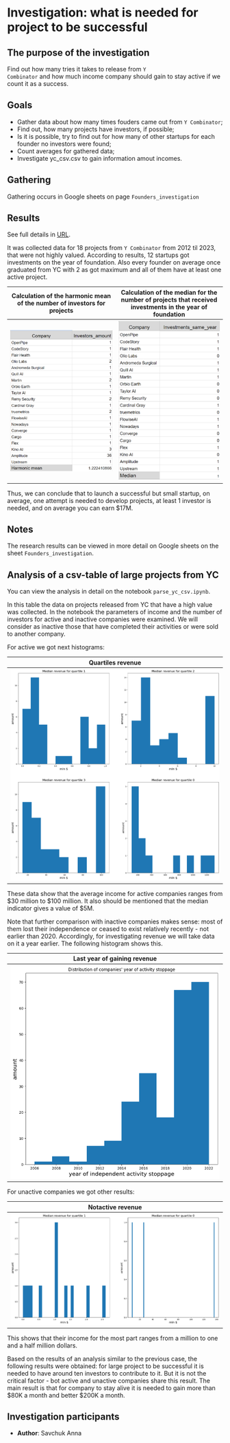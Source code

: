# Investigation: what is needed for project to be successful

## The purpose of the investigation

Find out how many tries it takes to release from <code>Y Combinator</code> and how much income company should gain to stay active if we count it as a success.

## Goals

<ul> 
<li> Gather data about how many times fouders came out from <code>Y Combinator</code>;
<li> Find out, how many projects have investors, if possible;
<li> Is it is possible, try to find out for how many of other startups for each founder no investors were found;
<li> Count averages for gathered data;
<li> Investigate yc_csv.csv to gain information amout incomes.
</ul>

## Gathering

Gathering occurs in Google sheets on page <code>Founders_investigation</code>

## Results

See full details in [URL](https://docs.google.com/spreadsheets/d/1wmtEYf6a_V7i79vYZ5c-faVzt99KR0LTRxeHdqiFIN0/edit#gid=1695031305).

It was collected data for 18 projects from <code>Y Combinator</code> from 2012 til 2023, that were not highly valued. According to results, 12 startups got investments on the year of foundation. Also every founder on average once graduated from YC with 2 as got maximum and all of them have at least one active project.

| Calculation of the harmonic mean of the number of investors for projects | Calculation of the median for the number of projects that received investments in the year of foundation |
|---------------------------------------------------------------------------------|-----------------------------------------------------------------------------------------------------------------------|
| ![db](./assets/Investors_amount.png) | ![db](./assets/Investments_same_year.png)|

Thus, we can conclude that to launch a successful but small startup, on average, one attempt is needed to develop projects, at least 1 investor is needed, and on average you can earn $17M.

## Notes

The research results can be viewed in more detail on Google sheets on the sheet <code>Founders_investigation</code>.

## Analysis of a csv-table of large projects from YC

You can view the analysis in detail on the notebook <code>parse_yc_csv.ipynb</code>.

In this table the data on projects released from YC that have a high value was collected. In the notebook the parameters of income and the number of investors for active and inactive companies were examined. We will consider as inactive those that have completed their activities or were sold to another company.

For active we got next histograms:

| Quartiles revenue |
|-------------------|
| ![db](./assets/Active_quartiles.png) |

These data show that the average income for active companies ranges from $30 million to $100 million. It also should be mentioned that the median indicator gives a value of $5M.

Note that further comparison with inactive companies makes sense: most of them lost their independence or ceased to exist relatively recently - not earlier than 2020. Accordingly, for investigating revenue we will take data on it a year earlier. The following histogram shows this.

| Last year of gaining revenue |
|------------------------------|
| ![db](./assets/Notactive_stoppage_year.png) |

For unactive companies we got other results:

| Notactive revenue |
|-------------------|
| ![db](./assets/Notactive_histograms.png) |

This shows that their income for the most part ranges from a million to one and a half million dollars.

Based on the results of an analysis similar to the previous case, the following results were obtained: for large project to be successful it is needed to have around ten investors to contribute to it. But it is not the critical factor - bot active and unactive companies share this result. The main result is that for company to stay alive it is needed to gain more than $80K a month and better $200K a month.

## Investigation participants

<ul>
<li> <b>Author</b>: Savchuk Anna
</ul>